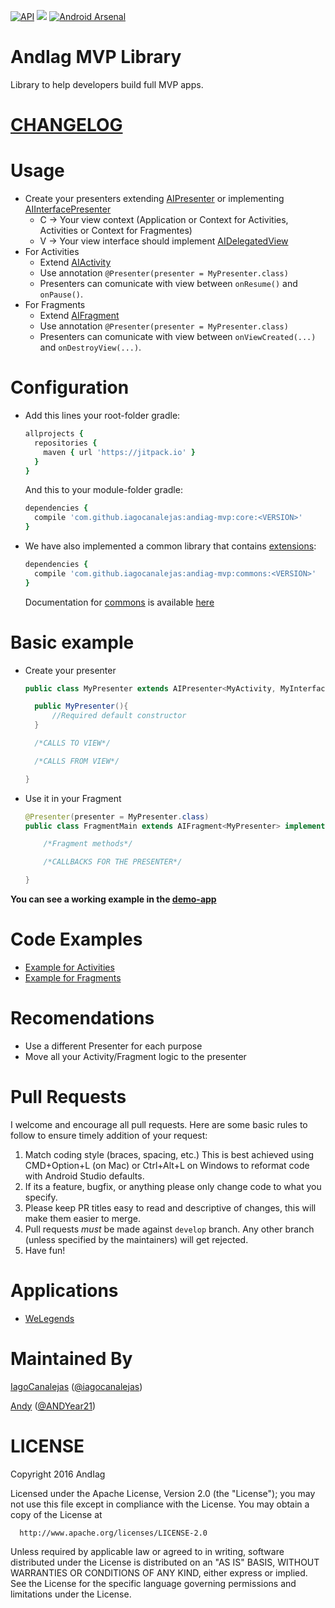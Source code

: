 [![API](https://img.shields.io/badge/API-9%2B-blue.svg?style=flat)](https://android-arsenal.com/api?level=9)
[![](https://jitpack.io/v/iagocanalejas/andiag-mvp.svg)](https://jitpack.io/#iagocanalejas/andiag-mvp)
[![Android Arsenal](https://img.shields.io/badge/Android%20Arsenal-andiag--mvp-brightgreen.svg?style=flat)]()

AndIag MVP Library
=========
Library to help developers build full MVP apps.

# **[CHANGELOG](CHANGELOG.MD)**

# Usage
  - Create your presenters extending [AIPresenter](core/src/main/java/com/andiag/core/presenters/AIPresenter.java) or implementing [AIInterfacePresenter](core/src/main/java/com/andiag/core/presenters/AIInterfacePresenter.java)
      - C -> Your view context (Application or Context for Activities, Activities or Context for Fragmentes)
      - V -> Your view interface should implement [AIDelegatedView](shared-core/src/main/java/com/andiag/shared/core/views/AIDelegatedView.java)
  - For Activities
      - Extend [AIActivity](core/src/main/java/com/andiag/core/views/AIActivity.java)
      - Use annotation ``` @Presenter(presenter = MyPresenter.class) ```
      - Presenters can comunicate with view between ```onResume()``` and ```onPause()```.
  - For Fragments
      - Extend [AIFragment](core/src/main/java/com/andiag/core/views/AIFragment.java)
      - Use annotation ``` @Presenter(presenter = MyPresenter.class) ```
      - Presenters can comunicate with view between ```onViewCreated(...)``` and ```onDestroyView(...)```.

# Configuration
  - Add this lines your root-folder gradle:
    ```ruby
    allprojects {
      repositories {
        maven { url 'https://jitpack.io' }
      }
    }
    ```
    And this to your module-folder gradle:
    ```ruby
    dependencies {
      compile 'com.github.iagocanalejas:andiag-mvp:core:<VERSION>'
    }
    ```

  - We have also implemented a common library that contains [extensions](docs/COMMONS.md):
    ```ruby
    dependencies {
      compile 'com.github.iagocanalejas:andiag-mvp:commons:<VERSION>'
    }
    ```
    
    Documentation for [commons](docs/COMMONS.md) is available [here](docs/COMMONS.md)

# Basic example
   - Create your presenter
      ```java
      public class MyPresenter extends AIPresenter<MyActivity, MyInterface> {

        public MyPresenter(){
            //Required default constructor
        }

        /*CALLS TO VIEW*/

        /*CALLS FROM VIEW*/

      }
      ```
  - Use it in your Fragment
      ```java
      @Presenter(presenter = MyPresenter.class)
      public class FragmentMain extends AIFragment<MyPresenter> implements MyInterface {

          /*Fragment methods*/

          /*CALLBACKS FOR THE PRESENTER*/

      }
      ```

  **You can see a working example in the [demo-app](app/src/main/java/com/andiag/demo_app/simple/SimpleFragment.java)**


# Code Examples
  - [Example for Activities](docs/example_activities.md)
  - [Example for Fragments](docs/example_fragments.md)
  
# Recomendations
  - Use a different Presenter for each purpose
  - Move all your Activity/Fragment logic to the presenter

# Pull Requests
I welcome and encourage all pull requests. Here are some basic rules to follow to ensure timely addition of your request:
  1. Match coding style (braces, spacing, etc.) This is best achieved using CMD+Option+L (on Mac) or Ctrl+Alt+L on Windows to reformat code with Android Studio defaults.
  2. If its a feature, bugfix, or anything please only change code to what you specify.
  3. Please keep PR titles easy to read and descriptive of changes, this will make them easier to merge.
  4. Pull requests _must_ be made against `develop` branch. Any other branch (unless specified by the maintainers) will get rejected.
  5. Have fun!

# Applications
  - [WeLegends](https://github.com/AndIag/WeLegends)
  
# Maintained By
[IagoCanalejas](https://github.com/iagocanalejas) ([@iagocanalejas](https://twitter.com/Iagocanalejas))

[Andy](https://github.com/andy135) ([@ANDYear21](https://twitter.com/ANDYear21))


  LICENSE
============
  Copyright 2016 AndIag

  Licensed under the Apache License, Version 2.0 (the "License");
  you may not use this file except in compliance with the License.
  You may obtain a copy of the License at

      http://www.apache.org/licenses/LICENSE-2.0

  Unless required by applicable law or agreed to in writing, software
  distributed under the License is distributed on an "AS IS" BASIS,
  WITHOUT WARRANTIES OR CONDITIONS OF ANY KIND, either express or implied.
  See the License for the specific language governing permissions and
  limitations under the License.
